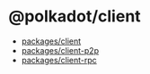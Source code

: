 # @polkadot/client

- [packages/client](packages/client/)
- [packages/client-p2p](packages/client-p2p/)
- [packages/client-rpc](packages/client-rpc/)
